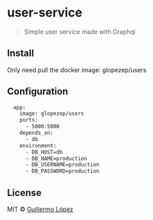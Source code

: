 # user-service

> Simple user service made with Graphql

## Install
Only need pull the docker image: glopezep/users

## Configuration
```bash
  app:
    image: glopezep/users
    ports:
      - 5000:5000
    depends_on:
      - db
    environment:
      - DB_HOST=db
      - DB_NAME=production
      - DB_USERNAME=production
      - DB_PASSWORD=production
```

## License
MIT © [Guillermo López](http://web.guillermolopez.net)